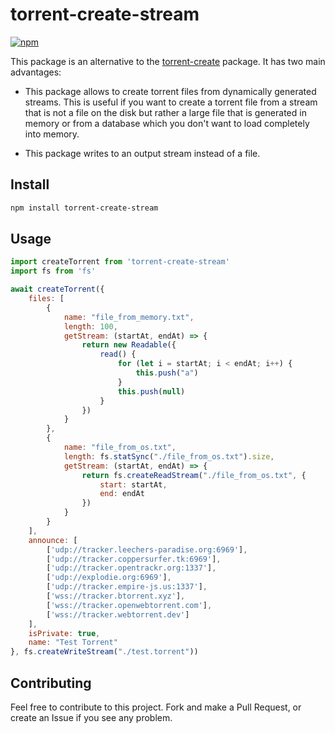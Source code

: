 # torrent-create-stream
[![npm](https://img.shields.io/npm/v/torrent-create-stream.svg)](https://npmjs.org/package/torrent-create-stream)

This package is an alternative to the [torrent-create](https://www.npmjs.com/package/torrent-create) package. It has two main advantages:

- This package allows to create torrent files from dynamically generated streams. This is useful if you want to create a torrent file from a stream that is not a file on the disk but rather a large file that is generated in memory or from a database which you don't want to load completely into memory.

- This package writes to an output stream instead of a file.

## Install

```sh
npm install torrent-create-stream
```

## Usage

```js
import createTorrent from 'torrent-create-stream'
import fs from 'fs'

await createTorrent({
    files: [
        {
            name: "file_from_memory.txt",
            length: 100,
            getStream: (startAt, endAt) => {
                return new Readable({
                    read() {
                        for (let i = startAt; i < endAt; i++) {
                            this.push("a")
                        }
                        this.push(null)
                    }
                })
            }
        },
        {
            name: "file_from_os.txt",
            length: fs.statSync("./file_from_os.txt").size,
            getStream: (startAt, endAt) => {
                return fs.createReadStream("./file_from_os.txt", {
                    start: startAt,
                    end: endAt
                })
            }
        }
    ],
    announce: [
        ['udp://tracker.leechers-paradise.org:6969'],
        ['udp://tracker.coppersurfer.tk:6969'],
        ['udp://tracker.opentrackr.org:1337'],
        ['udp://explodie.org:6969'],
        ['udp://tracker.empire-js.us:1337'],
        ['wss://tracker.btorrent.xyz'],
        ['wss://tracker.openwebtorrent.com'],
        ['wss://tracker.webtorrent.dev']
    ],
    isPrivate: true,
    name: "Test Torrent"
}, fs.createWriteStream("./test.torrent"))
```

## Contributing

Feel free to contribute to this project. Fork and make a Pull Request, or create an Issue if you see any problem.